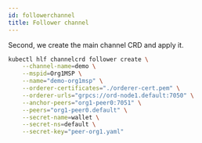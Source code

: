 ```yaml
---
id: followerchannel
title: Follower channel
---
```



Second, we create the main channel CRD and apply it.
```bash
kubectl hlf channelcrd follower create \
    --channel-name=demo \
    --mspid=Org1MSP \
    --name="demo-org1msp" \
    --orderer-certificates="./orderer-cert.pem" \
    --orderer-urls="grpcs://ord-node1.default:7050" \
    --anchor-peers="org1-peer0:7051" \
    --peers="org1-peer0.default" \
    --secret-name=wallet \
    --secret-ns=default \
    --secret-key="peer-org1.yaml"
```


